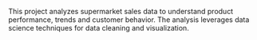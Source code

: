 This project analyzes supermarket sales data to understand product performance, trends and customer behavior. The analysis leverages data science techniques for data cleaning and visualization.
